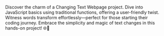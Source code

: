 Discover the charm of a Changing Text Webpage project. Dive into JavaScript basics using traditional functions, offering a user-friendly twist. Witness words transform effortlessly—perfect for those starting their coding journey. Embrace the simplicity and magic of text changes in this hands-on project! 🌐🚀
